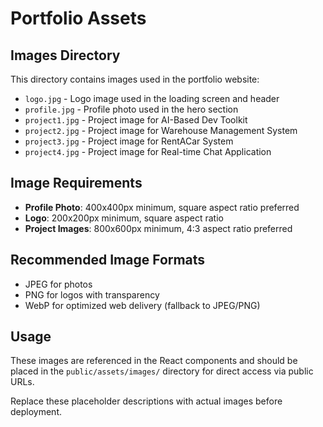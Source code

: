 # Portfolio Assets

## Images Directory

This directory contains images used in the portfolio website:

- `logo.jpg` - Logo image used in the loading screen and header
- `profile.jpg` - Profile photo used in the hero section
- `project1.jpg` - Project image for AI-Based Dev Toolkit
- `project2.jpg` - Project image for Warehouse Management System
- `project3.jpg` - Project image for RentACar System
- `project4.jpg` - Project image for Real-time Chat Application

## Image Requirements

- **Profile Photo**: 400x400px minimum, square aspect ratio preferred
- **Logo**: 200x200px minimum, square aspect ratio
- **Project Images**: 800x600px minimum, 4:3 aspect ratio preferred

## Recommended Image Formats

- JPEG for photos
- PNG for logos with transparency
- WebP for optimized web delivery (fallback to JPEG/PNG)

## Usage

These images are referenced in the React components and should be placed in the `public/assets/images/` directory for direct access via public URLs.

Replace these placeholder descriptions with actual images before deployment.
